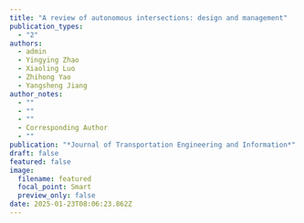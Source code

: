 ```yaml
---
title: "A review of autonomous intersections: design and management"
publication_types:
  - "2"
authors:
  - admin
  - Yingying Zhao
  - Xiaoling Luo
  - Zhihong Yao
  - Yangsheng Jiang
author_notes:
  - ""
  - ""
  - ""
  - Corresponding Author
  - ""
publication: "*Journal of Transportation Engineering and Information*"
draft: false
featured: false
image:
  filename: featured
  focal_point: Smart
  preview_only: false
date: 2025-01-23T08:06:23.862Z
---
```

